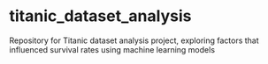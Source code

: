 # titanic_dataset_analysis
Repository for Titanic dataset analysis project, exploring factors that influenced survival rates using machine learning models
